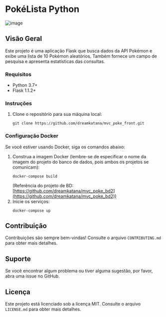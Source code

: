 
# PokéLista Python
![image](https://github.com/dreamkatana/mvc_poke_front/assets/7691411/a5194f18-170b-44cb-8766-781466249742)

## Visão Geral
Este projeto é uma aplicação Flask que busca dados da API Pokémon e exibe uma lista de 10 Pokémon aleatórios. Também fornece um campo de pesquisa e apresenta estatísticas das consultas.

### Requisitos
- Python 3.7+
- Flask 1.1.2+

### Instruções
1. Clone o repositório para sua máquina local:
   ```
   git clone https://github.com/dreamkatana/mvc_poke_front.git
   ```

### Configuração Docker
Se você estiver usando Docker, siga os comandos abaixo:

1. Construa a imagem Docker (lembre-se de especificar o nome da imagem do projeto do banco de dados, pois ambos os projetos se comunicam):
   ```
   docker-compose build
   ```
   (Referência do projeto de BD: [https://github.com/dreamkatana/mvc_poke_bd2](https://github.com/dreamkatana/mvc_poke_bd2))
2. Inicie os serviços:
   ```
   docker-compose up
   ```

## Contribuição
Contribuições são sempre bem-vindas! Consulte o arquivo `CONTRIBUTING.md` para obter mais detalhes.

## Suporte
Se você encontrar algum problema ou tiver alguma sugestão, por favor, abra uma issue no GitHub.

## Licença
Este projeto está licenciado sob a licença MIT. Consulte o arquivo `LICENSE.md` para obter mais detalhes.
